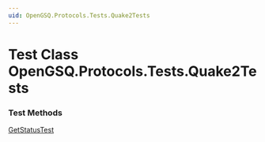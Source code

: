 ```yaml
---
uid: OpenGSQ.Protocols.Tests.Quake2Tests
---
```


# Test Class OpenGSQ.Protocols.Tests.Quake2Tests

### Test Methods

[GetStatusTest](xref:OpenGSQ.Protocols.Tests.Quake2Tests.GetStatusTest)
